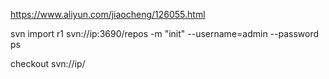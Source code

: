 
https://www.aliyun.com/jiaocheng/126055.html




svn import r1 svn://ip:3690/repos -m "init" --username=admin --password ps



checkout svn://ip/




